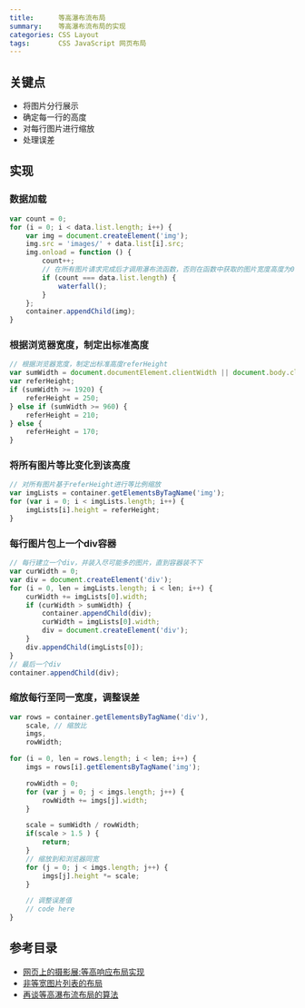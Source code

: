 ```yaml
---
title:      等高瀑布流布局
summary:    等高瀑布流布局的实现
categories: CSS Layout
tags:       CSS JavaScript 网页布局
---
```


##  关键点

- 将图片分行展示
- 确定每一行的高度
- 对每行图片进行缩放
- 处理误差

## 实现

### 数据加载

```javascript
var count = 0;
for (i = 0; i < data.list.length; i++) {
    var img = document.createElement('img');
    img.src = 'images/' + data.list[i].src;
    img.onload = function () {
        count++;
        // 在所有图片请求完成后才调用瀑布流函数，否则在函数中获取的图片宽度高度为0
        if (count === data.list.length) {
            waterfall();
        }
    };
    container.appendChild(img);
}
```

### 根据浏览器宽度，制定出标准高度

```javascript
// 根据浏览器宽度，制定出标准高度referHeight
var sumWidth = document.documentElement.clientWidth || document.body.clientWidth;
var referHeight;
if (sumWidth >= 1920) {
    referHeight = 250;
} else if (sumWidth >= 960) {
    referHeight = 210;
} else {
    referHeight = 170;
}
```

### 将所有图片等比变化到该高度

```javascript
// 对所有图片基于referHeight进行等比例缩放
var imgLists = container.getElementsByTagName('img');
for (var i = 0; i < imgLists.length; i++) {
    imgLists[i].height = referHeight;
}
```

### 每行图片包上一个div容器

```javascript
// 每行建立一个div，并装入尽可能多的图片，直到容器装不下
var curWidth = 0;
var div = document.createElement('div');
for (i = 0, len = imgLists.length; i < len; i++) {
    curWidth += imgLists[0].width;
    if (curWidth > sumWidth) {
        container.appendChild(div);
        curWidth = imgLists[0].width;
        div = document.createElement('div');
    }
    div.appendChild(imgLists[0]);
}
// 最后一个div
container.appendChild(div);
```

### 缩放每行至同一宽度，调整误差

```javascript
var rows = container.getElementsByTagName('div'),
    scale, // 缩放比
    imgs,
    rowWidth;

for (i = 0, len = rows.length; i < len; i++) {
    imgs = rows[i].getElementsByTagName('img');

    rowWidth = 0;
    for (var j = 0; j < imgs.length; j++) {
        rowWidth += imgs[j].width;
    }

    scale = sumWidth / rowWidth;
    if(scale > 1.5 ) {
        return;
    }
    // 缩放到和浏览器同宽
    for (j = 0; j < imgs.length; j++) {
        imgs[j].height *= scale;
    }

    // 调整误差值
    // code here
}
```

## 参考目录

- [网页上的摄影展:等高响应布局实现](http://isux.tencent.com/high-equal-response-layout-html.html)
- [非等宽图片列表的布局](http://stylechen.com/not-fixed-width-imglist-layout.html)
- [再谈等高瀑布流布局的算法](http://stylechen.com/fixed-height-waterfall.html)
